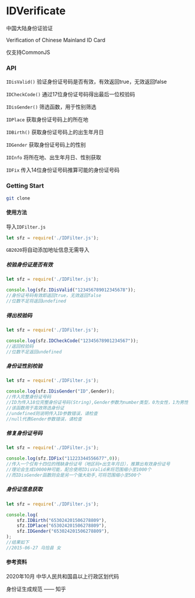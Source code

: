 # IDVerificate

中国大陆身份证验证

Verification of Chinese Mainland ID Card

仅支持CommonJS

### API

`IDisValid()`  验证身份证号码是否有效，有效返回true，无效返回false

`IDCheckCode()` 通过17位身份证号码得出最后一位校验码

`IDisGender()`  筛选函数，用于性别筛选

`IDPlace`  获取身份证号码上的所在地

`IDBirth()`  获取身份证号码上的出生年月日

`IDGender`  获取身份证号码上的性别

`IDInfo`  将所在地、出生年月日、性别获取

`IDFix`  传入14位身份证号码推算可能的身份证号码

### Getting Start

```sh
git clone 
```

#### 使用方法

导入`IDFilter.js`

```javascript
let sfz = require('./IDFilter.js');
```

`GB2020`将自动添加地址信息无需导入

##### 校验身份证是否有效

```javascript
let sfz = require('./IDFilter.js');

console.log(sfz.IDisValid("123456789012345678"));
//身份证号码有效即返回true，无效返回false
//位数不足将返回undefined
```

##### 得出校验码

```js
let sfz = require('./IDFilter.js');

console.log(sfz.IDCheckCode("12345678901234567"));
//返回校验码
//位数不足返回undefined
```

##### 身份证性别校验

```js
let sfz = require('./IDFilter.js');

console.log(sfz.IDisGender("ID",Gender));
//传入完整身份证号码
//ID为传入18位完整身份证号码(String),Gender参数为number类型，0为女性，1为男性
//该函数用于高效筛选身份证
//undefined则说明传入ID参数错误，请检查
//null代表Gender参数错误，请检查
```

##### 修复身份证号码

```js
let sfz = require('./IDFilter.js');

console.log(sfz.IDFix("11223344556677",0));
//传入一个仅有十四位的残缺身份证号（地区码+出生年月日），推算出有效身份证号
//理论会生成10000种可能，配合使用IDisValid来将范围缩小至1000个
//而IDisGender函数则会是另一个强大助手,可将范围缩小至500个
```

##### 身份证信息获取

```js
let sfz = require('./IDFilter.js');

console.log(
    sfz.IDBirth("653024201506278809"),
    sfz.IDPlace("653024201506278809"),
    sfz.IDGender("653024201506278809"),
);
//结果如下
//2015-06-27 乌恰县 女
```

#### 参考资料

2020年10月 中华人民共和国县以上行政区划代码

身份证生成规范 —— 知乎






